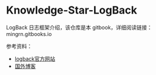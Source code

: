# Knowledge-Star-LogBack

LogBack 日志框架介绍，该仓库是本 gitbook，详细阅读链接：<a>mingrn.gitbooks.io</a>

参考资料：

- [logback官方网站](https://logback.qos.ch/manual/index.html)
- [国外博客](https://springframework.guru/using-logback-spring-boot/) 
